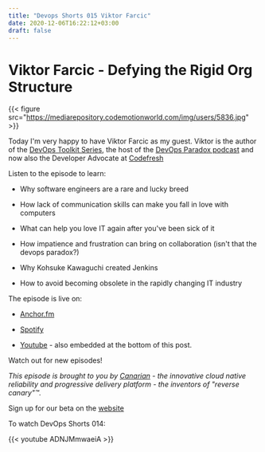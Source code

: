 ```yaml
---
title: "Devops Shorts 015 Viktor Farcic"
date: 2020-12-06T16:22:12+03:00
draft: false
---
```


# Viktor Farcic - Defying the Rigid Org Structure

{{< figure src="https://mediarepository.codemotionworld.com/img/users/5836.jpg" >}}


Today I'm very happy to have Viktor Farcic as my guest. Viktor is the author of the [DevOps Toolkit Series](https://www.devopstoolkitseries.com/), the host of the [DevOps Paradox podcast](https://open.spotify.com/show/6VRDZ6E89JfNY9BCANx70m) and now also the Developer Advocate at [Codefresh](https://codefresh.io)


Listen to the episode to learn:

- Why software engineers are a rare and lucky breed

- How lack of communication skills can make you fall in love with computers

- What can help you love IT again after you've been sick of it

- How impatience and frustration can bring on collaboration (isn't that the devops paradox?)

- Why Kohsuke Kawaguchi created Jenkins

- How to avoid becoming obsolete in the rapidly changing IT industry






The episode is live on:

- [Anchor.fm](https://anchor.fm/devops-shorts/episodes/Viktor-Farcic---Defying-the-Rigid-Org-Structure-enebod)

- [Spotify](https://open.spotify.com/episode/2bTZYhNSALE5yrvs0nsKRm)

- [Youtube](https://youtu.be/ADNJMmwaeiA) - also embedded at the bottom of this post.

Watch out for new episodes!

_This episode is brought to you by [Canarian](https://canarian.io) - the innovative cloud native reliability and progressive delivery platform - the inventors of "reverse canary"™._

Sign up for our beta on the [website](https://canarian.io)

To watch DevOps Shorts 014:

{{< youtube ADNJMmwaeiA >}}
